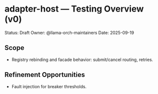 # adapter-host — Testing Overview (v0)

Status: Draft
Owner: @llama-orch-maintainers
Date: 2025-09-19

## Scope

- Registry rebinding and facade behavior: submit/cancel routing, retries.

## Refinement Opportunities

- Fault injection for breaker thresholds.
